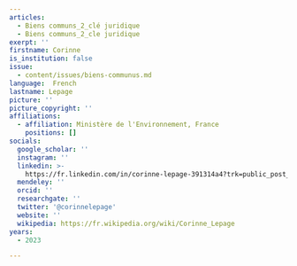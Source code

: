 ```yaml
---
articles:
  - Biens communs_2_clé juridique
  - Biens communs_2_cle juridique
exerpt: ''
firstname: Corinne
is_institution: false
issue:
  - content/issues/biens-communus.md
language:  French
lastname: Lepage
picture: ''
picture_copyright: ''
affiliations:
  - affiliation: Ministère de l'Environnement, France
    positions: []
socials:
  google_scholar: ''
  instagram: ''
  linkedin: >-
    https://fr.linkedin.com/in/corinne-lepage-391314a4?trk=public_post_feed-actor-name&original_referer=https%3A%2F%2Ffr.linkedin.com%2Fposts%2Fcorinne-lepage-391314a4_corinne-lepage-on-twitter-activity-7042819870895325184-H2ju
  mendeley: ''
  orcid: ''
  researchgate: ''
  twitter: '@corinnelepage'
  website: ''
  wikipedia: https://fr.wikipedia.org/wiki/Corinne_Lepage
years:
  - 2023

---
```

